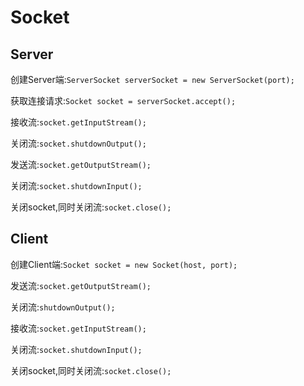 # Socket

## Server

创建Server端:`ServerSocket serverSocket = new ServerSocket(port);`

获取连接请求:`Socket socket = serverSocket.accept();`

接收流:`socket.getInputStream();`

关闭流:`socket.shutdownOutput();`

发送流:`socket.getOutputStream();`

关闭流:`socket.shutdownInput();`

关闭socket,同时关闭流:`socket.close();`

## Client

创建Client端:`Socket socket = new Socket(host, port);`

发送流:`socket.getOutputStream();`

关闭流:`shutdownOutput();`

接收流:`socket.getInputStream();`

关闭流:`socket.shutdownInput();`

关闭socket,同时关闭流:`socket.close();`